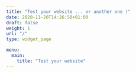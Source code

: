 ```yaml
---
title: "Test your website ... or another one !"
date: 2020-11-20T14:26:50+01:00
draft: false
weight: 1
url: "/"
type: widget_page

menu:
  main:
    title: "Test your website"
---
```

